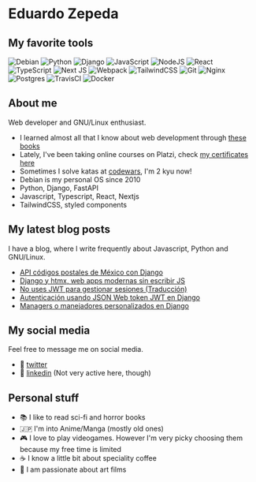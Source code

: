 # Eduardo Zepeda

## My favorite tools

[]()<img alt="Debian" src="https://img.shields.io/badge/Debian-D70A53?style=for-the-badge&logo=debian&logoColor=white" />
<img alt="Python" src="https://img.shields.io/badge/python-%2314354C.svg?&style=for-the-badge&logo=python&logoColor=white"/>
<img alt="Django" src="https://img.shields.io/badge/django-%23092E20.svg?&style=for-the-badge&logo=django&logoColor=white"/>
<img alt="JavaScript" src="https://img.shields.io/badge/javascript-%23323330.svg?&style=for-the-badge&logo=javascript&logoColor=%23F7DF1E"/>
<img alt="NodeJS" src="https://img.shields.io/badge/node.js-%2343853D.svg?&style=for-the-badge&logo=node.js&logoColor=white"/>
<img alt="React" src="https://img.shields.io/badge/react-%2320232a.svg?&style=for-the-badge&logo=react&logoColor=%2361DAFB"/>
<img alt="TypeScript" src="https://img.shields.io/badge/typescript-%23007ACC.svg?&style=for-the-badge&logo=typescript&logoColor=white"/>
<img alt="Next JS" src="https://img.shields.io/badge/nextjs-%23000000.svg?&style=for-the-badge&logo=next.js&logoColor=white"/>
<img alt="Webpack" src="https://img.shields.io/badge/webpack-%238DD6F9.svg?&style=for-the-badge&logo=webpack&logoColor=black" />
<img alt="TailwindCSS" src="https://img.shields.io/badge/tailwindcss-%2338B2AC.svg?&style=for-the-badge&logo=tailwind-css&logoColor=white"/>
<img alt="Git" src="https://img.shields.io/badge/git-%23F05033.svg?&style=for-the-badge&logo=git&logoColor=white"/>
<img alt="Nginx" src="https://img.shields.io/badge/nginx-%23009639.svg?&style=for-the-badge&logo=nginx&logoColor=white"/>
<img alt="Postgres" src ="https://img.shields.io/badge/postgres-%23316192.svg?&style=for-the-badge&logo=postgresql&logoColor=white"/>
<img alt="TravisCI" src="https://img.shields.io/badge/travisci-%232B2F33.svg?&style=for-the-badge&logo=travis&logoColor=white"/>
<img alt="Docker" src="https://img.shields.io/badge/docker-%230db7ed.svg?&style=for-the-badge&logo=docker&logoColor=white"/>

## About me

Web developer and GNU/Linux enthusiast.
  - I learned almost all that I know about web development through [these books][books]
  - Lately, I've been taking online courses on Platzi, check [my certificates here][certificates] 
  - Sometimes I solve katas at [codewars][codewars], I'm 2 kyu now!
  - Debian is my personal OS since 2010
  - Python, Django, FastAPI
  - Javascript, Typescript, React, Nextjs
  - TailwindCSS, styled components

## My latest blog posts

I have a blog, where I write frequently about Javascript, Python and GNU/Linux.

<!-- BLOG-POST-LIST:START -->
- [API códigos postales de México con Django](https://coffeebytes.dev/api-codigos-postales-de-mexico-con-django/)
- [Django y htmx, web apps modernas sin escribir JS](https://coffeebytes.dev/django-y-htmx-web-apps-modernas-sin-escribir-js/)
- [No uses JWT para gestionar sesiones (Traducción)](https://coffeebytes.dev/no-uses-jwt-para-gestionar-sesiones-traduccion/)
- [Autenticación usando JSON Web token JWT en Django](https://coffeebytes.dev/autenticacion-usando-json-web-token-jwt-en-django/)
- [Managers o manejadores personalizados en Django](https://coffeebytes.dev/managers-o-manejadores-personalizados-en-django/)
<!-- BLOG-POST-LIST:END -->

## My social media

Feel free to message me on social media. 

  - :speech_balloon: [twitter][twitter]
  - :anger: [linkedin][linkedin] (Not very active here, though)

## Personal stuff

  - :books: I like to read sci-fi and horror books
  - :jp: I'm into Anime/Manga (mostly old ones)
  - :video_game: I love to play videogames. However I'm very picky choosing them because my free time is limited
  - :coffee: I know a little bit about speciality coffee
  - :movie_camera: I am passionate about art films

[books]: https://coffeebytes.dev/en/books-ive-read-and-reviews/ "I wrote a few reviews about them"
[certificates]: https://platzi.com/@eduardo-zepeda/
[codewars]: https://www.codewars.com/users/EduardoZepeda
[website]: https://coffeebytes.dev
[twitter]: https://twitter.com/hello_wired
[linkedin]: https://linkedin.com/in/--eduardozepeda--